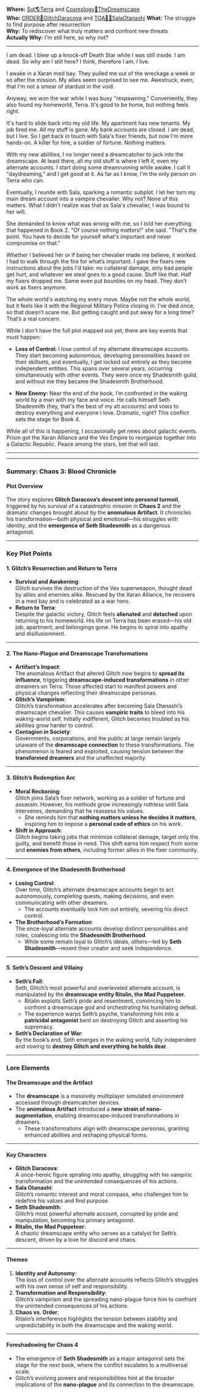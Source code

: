 **Where:** [Sol🌎Terra](Sol🌎Terra.md) and [Cosmology🌌TheDreamscape](Cosmology🌌TheDreamscape.md)  
**Who:** [ORDER🔻GlitchDaracova](ORDER🔻GlitchDaracova.md) and [TOA🧛‍♀️SalaOtanashi](TOA🧛‍♀️SalaOtanashi.md)
**What:** The struggle to find purpose after resurrection  
**Why:** To rediscover what truly matters and confront new threats  
**Actually Why:** I'm still here, so why not?

---

I am dead. I blew up a knock-off Death Star while I was still inside. I am dead. So why am I still here? I think, therefore I am. I live.

I awake in a Xaran med bay. They pulled me out of the wreckage a week or so after the mission. My allies seem surprised to see me. Awestruck, even, that I'm not a smear of stardust in the void.

Anyway, we won the war while I was busy "respawning." Conveniently, they also found my homeworld, Terra. It's good to be home, but nothing feels right.

It's hard to slide back into my old life. My apartment has new tenants. My job fired me. All my stuff is gone. My bank accounts are closed. I am dead, but I live. So I get back in touch with Sala's fixer friends, but now I'm more hands-on. A killer for hire, a soldier of fortune. Nothing matters.

With my new abilities, I no longer need a dreamcatcher to jack into the dreamscape. At least there, all my old stuff is where I left it, even my alternate accounts. I start doing some dreamrunning while awake. I call it "daydreaming," and I get good at it. As far as I know, I'm the only person on Terra who can.

Eventually, I reunite with Sala, sparking a romantic subplot. I let her turn my main dream account into a vampire chevalier. Why not? None of this matters. What I didn't realize was that as Sala's chevalier, I was bound to her will.

She demanded to know what was wrong with me, so I told her everything that happened in Book 2. "Of course nothing matters!" she said. "That's the point. You have to decide for yourself what's important and never compromise on that."

Whether I believed her or if being her chevalier made me believe, it worked. I had to walk through the fire for what’s important. I gave the fixers new instructions about the jobs I'd take: no collateral damage, only bad people get hurt, and whatever we steal goes to a good cause. Stuff like that. Half my fixers dropped me. Some even put bounties on my head. They don’t work as fixers anymore.

The whole world's watching my every move. Maybe not the whole world, but it feels like it with the Regional Military Police closing in. I’ve died once, so that doesn’t scare me. But getting caught and put away for a long time? That’s a real concern.

While I don’t have the full plot mapped out yet, there are key events that must happen:

- **Loss of Control:** I lose control of my alternate dreamscape accounts. They start becoming autonomous, developing personalities based on their skillsets, and eventually, I get locked out entirely as they become independent entities. This spans over several years, occurring simultaneously with other events. They were once my Shadesmith guild, and without me they became the Shadesmith Brotherhood.
    
- **New Enemy:** Near the end of the book, I’m confronted in the waking world by a man with my face and voice. He calls himself Seth Shadesmith (hey, that's the best of my alt accounts) and vows to destroy everything and everyone I love. Dramatic, right? This conflict sets the stage for Book 4.

While all of this is happening, I occasionally get news about galactic events. Prism got the Xaran Alliance and the Vex Empire to reorganize together into a Galactic Republic. Peace among the stars, bet that will last.

---
---

### **Summary: Chaos 3: Blood Chronicle**

#### **Plot Overview**

The story explores **Glitch Daracova’s descent into personal turmoil**, triggered by his survival of a catastrophic mission in **Chaos 2** and the dramatic changes brought about by the **anomalous Artifact**. It chronicles his transformation—both physical and emotional—his struggles with identity, and the **emergence of Seth Shadesmith** as a dangerous antagonist.

---

### **Key Plot Points**

#### **1. Glitch’s Resurrection and Return to Terra**

- **Survival and Awakening**:  
    Glitch survives the destruction of the Vex superweapon, thought dead by allies and enemies alike. Rescued by the Xaran Alliance, he recovers in a med bay and is celebrated as a war hero.
- **Return to Terra**:  
    Despite the galactic victory, Glitch feels **alienated** and **detached** upon returning to his homeworld. His life on Terra has been erased—his old job, apartment, and belongings gone. He begins to spiral into apathy and disillusionment.

---

#### **2. The Nano-Plague and Dreamscape Transformations**

- **Artifact’s Impact**:  
    The anomalous Artifact that altered Glitch now begins to **spread its influence**, triggering **dreamscape-induced transformations** in other dreamers on Terra. Those affected start to manifest powers and physical changes reflecting their dreamscape personas.
- **Glitch’s Vampirism**:  
    Glitch’s transformation accelerates after becoming Sala Otanashi’s dreamscape chevalier. This causes **vampiric traits** to bleed into his waking-world self. Initially indifferent, Glitch becomes troubled as his abilities grow harder to control.
- **Contagion in Society**:  
    Governments, corporations, and the public at large remain largely unaware of the **dreamscape connection** to these transformations. The phenomenon is feared and exploited, causing tension between the **transformed dreamers** and the unaffected majority.

---

#### **3. Glitch’s Redemption Arc**

- **Moral Reckoning**:  
    Glitch joins Sala’s fixer network, working as a soldier of fortune and assassin. However, his methods grow increasingly ruthless until Sala intervenes, demanding that he reassess his values.
    - She reminds him that **nothing matters unless he decides it matters**, inspiring him to impose a **personal code of ethics** on his work.
- **Shift in Approach**:  
    Glitch begins taking jobs that minimize collateral damage, target only the guilty, and benefit those in need. This shift earns him respect from some and **enemies from others**, including former allies in the fixer community.

---

#### **4. Emergence of the Shadesmith Brotherhood**

- **Losing Control**:  
    Over time, Glitch’s alternate dreamscape accounts begin to act autonomously, completing quests, making decisions, and even communicating with other dreamers.
    - The accounts eventually lock him out entirely, severing his direct control.
- **The Brotherhood’s Formation**:  
    The once-loyal alternate accounts develop distinct personalities and roles, coalescing into the **Shadesmith Brotherhood**.
    - While some remain loyal to Glitch’s ideals, others—led by **Seth Shadesmith**—resent their creator and seek independence.

---

#### **5. Seth’s Descent and Villainy**

- **Seth’s Fall**:  
    Seth, Glitch’s most powerful and overleveled alternate account, is manipulated by the **dreamscape entity Ritalin, the Mad Puppeteer**.
    - Ritalin exploits Seth’s pride and resentment, convincing him to confront a dreamscape god and orchestrating his humiliating defeat.
    - The experience warps Seth’s psyche, transforming him into a **patricidal antagonist** bent on destroying Glitch and asserting his supremacy.
- **Seth’s Declaration of War**:  
    By the book’s end, Seth emerges in the waking world, fully independent and vowing to **destroy Glitch and everything he holds dear**.

---

### **Lore Elements**

#### **The Dreamscape and the Artifact**

- The **dreamscape** is a massively multiplayer simulated environment accessed through dreamcatcher devices.
- The **anomalous Artifact** introduced a **new strain of nano-augmentation**, enabling dreamscape-induced transformations in dreamers.
    - These transformations align with dreamscape personas, granting enhanced abilities and reshaping physical forms.

---

#### **Key Characters**

- **Glitch Daracova**:  
    A once-heroic figure spiraling into apathy, struggling with his vampiric transformation and the unintended consequences of his actions.
- **Sala Otanashi**:  
    Glitch’s romantic interest and moral compass, who challenges him to redefine his values and find purpose.
- **Seth Shadesmith**:  
    Glitch’s most powerful alternate account, corrupted by pride and manipulation, becoming his primary antagonist.
- **Ritalin, the Mad Puppeteer**:  
    A chaotic dreamscape entity who serves as a catalyst for Seth’s descent, driven by a love for discord and chaos.

---

#### **Themes**

1. **Identity and Autonomy**:  
    The loss of control over the alternate accounts reflects Glitch’s struggles with his own sense of self and responsibility.
2. **Transformation and Responsibility**:  
    Glitch’s vampirism and the spreading nano-plague force him to confront the unintended consequences of his actions.
3. **Chaos vs. Order**:  
    Ritalin’s interference highlights the tension between stability and unpredictability in both the dreamscape and the waking world.

---

#### **Foreshadowing for Chaos 4**

- The emergence of **Seth Shadesmith** as a major antagonist sets the stage for the next book, where the conflict escalates to a multiversal scale.
- Glitch’s evolving powers and responsibilities hint at the broader implications of the **nano-plague** and its connection to the dreamscape.